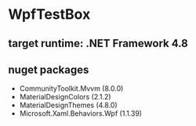 # WpfTestBox
## target runtime: .NET Framework 4.8
## nuget packages
- CommunityToolkit.Mvvm (8.0.0)
- MaterialDesignColors (2.1.2)
- MaterialDesignThemes (4.8.0)
- Microsoft.Xaml.Behaviors.Wpf (1.1.39)
